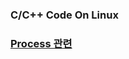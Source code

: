 ### C/C++ Code On Linux

### [Process 관련](https://github.com/rudgks8092/Dev/tree/main/C_CPP/Linux/Process)
